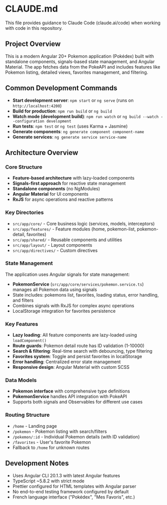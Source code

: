 # CLAUDE.md

This file provides guidance to Claude Code (claude.ai/code) when working with code in this repository.

## Project Overview

This is a modern Angular 20+ Pokemon application (Pokédex) built with standalone components, signals-based state management, and Angular Material. The app fetches data from the PokeAPI and includes features like Pokemon listing, detailed views, favorites management, and filtering.

## Common Development Commands

- **Start development server**: `npm start` or `ng serve` (runs on `http://localhost:4200`)
- **Build for production**: `npm run build` or `ng build`
- **Watch mode (development build)**: `npm run watch` or `ng build --watch --configuration development`
- **Run tests**: `npm test` or `ng test` (uses Karma + Jasmine)
- **Generate components**: `ng generate component component-name`
- **Generate services**: `ng generate service service-name`

## Architecture Overview

### Core Structure
- **Feature-based architecture** with lazy-loaded components
- **Signals-first approach** for reactive state management
- **Standalone components** (no NgModules)
- **Angular Material** for UI components
- **RxJS** for async operations and reactive patterns

### Key Directories
- `src/app/core/` - Core business logic (services, models, interceptors)
- `src/app/features/` - Feature modules (home, pokemon-list, pokemon-detail, favorites)
- `src/app/shared/` - Reusable components and utilities
- `src/app/layout/` - Layout components
- `src/app/directives/` - Custom directives

### State Management
The application uses Angular signals for state management:
- **PokemonService** (`src/app/core/services/pokemon.service.ts`) manages all Pokemon data using signals
- State includes: pokemons list, favorites, loading status, error handling, and filters
- Combines signals with RxJS for complex async operations
- LocalStorage integration for favorites persistence

### Key Features
- **Lazy loading**: All feature components are lazy-loaded using `loadComponent()`
- **Route guards**: Pokemon detail route has ID validation (1-10000)
- **Search & filtering**: Real-time search with debouncing, type filtering
- **Favorites system**: Toggle and persist favorites in localStorage
- **Error handling**: Centralized error state management
- **Responsive design**: Angular Material with custom SCSS

### Data Models
- **Pokemon interface** with comprehensive type definitions
- **PokemonService** handles API integration with PokeAPI
- Supports both signals and Observables for different use cases

### Routing Structure
- `/home` - Landing page
- `/pokemon` - Pokemon listing with search/filters
- `/pokemon/:id` - Individual Pokemon details (with ID validation)
- `/favorites` - User's favorite Pokemon
- Fallback to `/home` for unknown routes

## Development Notes

- Uses Angular CLI 20.1.3 with latest Angular features
- TypeScript ~5.8.2 with strict mode
- Prettier configured for HTML templates with Angular parser
- No end-to-end testing framework configured by default
- French language interface ("Pokédex", "Mes Favoris", etc.)